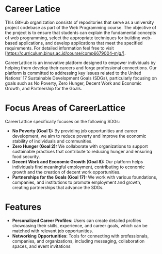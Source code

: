 # Career Latice

This GitHub organization consists of repositories that serve as a university project codebase as part of the Web Programming course. The objective of the project is to ensure that students can explain the fundamental concepts of web programming, select the appropriate techniques for building web-based applications, and develop applications that meet the specified requirements. For detailed information feel free to visit [https://curriculum.binus.ac.id/course/comp6679004-mlg/].

CareerLattice is an innovative platform designed to empower individuals by helping them develop their careers and forge professional connections. Our platform is committed to addressing key issues related to the United Nations’ 17 Sustainable Development Goals (SDGs), particularly focusing on goals such as No Poverty, Zero Hunger, Decent Work and Economic Growth, and Partnership for the Goals.

# Focus Areas of CareerLattice

CareerLattice specifically focuses on the following SDGs:

- **No Poverty (Goal 1):** By providing job opportunities and career development, we aim to reduce poverty and improve the economic stability of individuals and communities.
- **Zero Hunger (Goal 2):** We collaborate with organizations to support sustainable practices that contribute to reducing hunger and ensuring food security.
- **Decent Work and Economic Growth (Goal 8):** Our platform helps individuals find meaningful employment, contributing to economic growth and the creation of decent work opportunities.
- **Partnerships for the Goals (Goal 17):** We work with various foundations, companies, and institutions to promote employment and growth, creating partnerships that advance the SDGs.

# Features

- **Personalized Career Profiles**: Users can create detailed profiles showcasing their skills, experience, and career goals, which can be matched with relevant job opportunities.
- **Networking Opportunities**: Tools for connecting with professionals, companies, and organizations, including messaging, collaboration spaces, and event invitations
